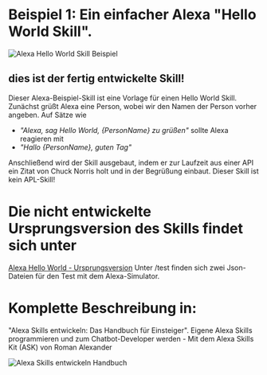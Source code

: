 # Beispiel 1: Ein einfacher Alexa "Hello World Skill".

![Alexa Hello World Skill Beispiel](https://smart-home-system.org/wp-content/uploads/book/how-develop-alexa-skill-1-hello-world-DE.jpg "Alexa Hello World Skill Beispiel")

## dies ist der fertig entwickelte Skill!
Dieser Alexa-Beispiel-Skill ist eine Vorlage für einen Hello World Skill.
Zunächst grüßt Alexa eine Person, wobei wir den Namen der Person vorher angeben. Auf Sätze wie 
- _"Alexa, sag Hello World, {PersonName} zu grüßen"_
sollte Alexa reagieren mit
- _"Hallo {PersonName}, guten Tag"_

Anschließend wird der Skill ausgebaut, indem er zur Laufzeit aus einer API ein Zitat von Chuck Norris holt und in der Begrüßung einbaut.
Dieser Skill ist kein APL-Skill!

# Die nicht entwickelte Ursprungsversion des Skills findet sich unter
[Alexa Hello World - Ursprungsversion](https://github.com/romanh4/alexaskillprojects/tree/master/alexa-hello-world-1 "alexa-hello-world-1 auf Github")
Unter /test finden sich zwei Json-Dateien für den Test mit dem Alexa-Simulator.

# Komplette Beschreibung in: 
"Alexa Skills entwickeln: Das Handbuch für Einsteiger".
Eigene Alexa Skills programmieren und zum Chatbot-Developer werden -  Mit dem Alexa Skills Kit (ASK) 
von Roman Alexander

![Alexa Skills entwickeln Handbuch](http://smart-home-system.org/wp-content/uploads/2019/03/alexa-skills-entwickeln-handbuch.jpg "Alexa Skills entwickeln Handbuch")